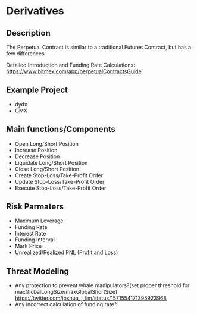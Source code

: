 # Derivatives

## Description
The Perpetual Contract is similar to a traditional Futures Contract, but has a few differences.

Detailed Introduction and Funding Rate Calculations: https://www.bitmex.com/app/perpetualContractsGuide

## Example Project
- dydx
- GMX

## Main functions/Components
- Open Long/Short Position
- Increase Position
- Decrease Position
- Liquidate Long/Short Position
- Close Long/Short Position
- Create Stop-Loss/Take-Profit Order
- Update Stop-Loss/Take-Profit Order
- Execute Stop-Loss/Take-Profit Order

## Risk  Parmaters
- Maximum Leverage
- Funding Rate
- Interest Rate
- Funding Interval
- Mark Price
- Unrealized/Realized PNL (Profit and Loss)

## Threat Modeling
- Any protection to prevent whale manipulators?(set proper threshold for maxGlobalLongSize/maxGlobalShortSize) 
https://twitter.com/joshua_j_lim/status/1571554171395923968
- Any incorrect calculation of funding rate?